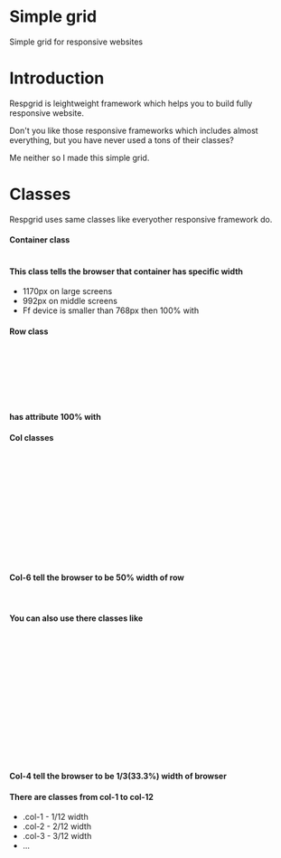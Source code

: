 Simple grid
=========

Simple grid for responsive websites

<h1>Introduction</h1>
<p>Respgrid is leightweight framework which helps you to build fully responsive website.</p>
<p>Don't you like those responsive frameworks which includes almost everything, but you have never used a tons of their classes?</p>
<p>Me neither so I made this simple grid.</p>

<h1>Classes</h1>
<p>Respgrid uses same classes like everyother responsive framework do.</p>

<h4>Container class</h4>
<pre><div class="container"><div></pre> 
<h4>This class tells the browser that container has specific width</h4>

<ul>
	<li>1170px on large screens</li>
	<li>992px on middle screens</li>
	<li>Ff device is smaller than 768px then 100% with</li>
</ul>

<h4>Row class</h4>
<pre>
<div class="container">
	<div class="row">
	</div>
</div>
</pre>
<h4>has attribute 100% with</h4>

<h4>Col classes</h4>
<pre>
	<div class="container">
		<div class="row">
			<div class="col-6"></div>
			<div class="col-6"></div>
		</div>
	</div>
</pre>
<h4>Col-6 tell the browser to be 50% width of row</h4>
<br>
<h4>You can also use there classes like</h4>
<pre>
	<div class="container">
		<div class="row">
			<div class="col-4"></div>
			<div class="col-4"></div>
			<div class="col-4"></div>
		</div>
	</div>
</pre>
<h4>Col-4 tell the browser to be 1/3(33.3%) width of browser</h4>
<h4>There are classes from col-1 to col-12</h4>
<ul>
	<li>.col-1 - 1/12 width</li>
	<li>.col-2 - 2/12 width</li>
	<li>.col-3 - 3/12 width</li>
	<li>...</li>
</ul>









